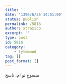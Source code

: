 ```yaml
---
title: ''
date: '1396/6/25 14:51:00'
status: publish
permalink: /5816
author: straxico
excerpt: ''
type: post
id: 5816
category:
    - tytomood
tag: []
post_format: []
---
```

منسوخِ تو ام، ناسخ